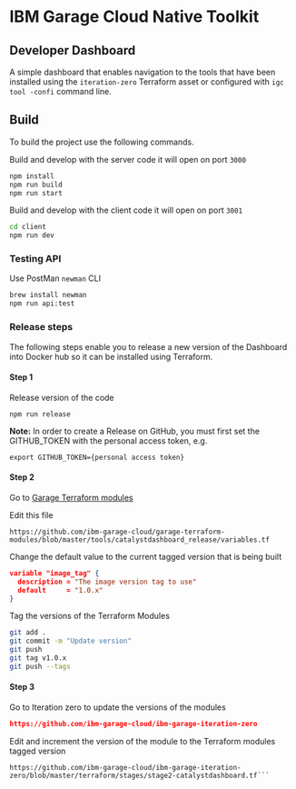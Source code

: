 # IBM Garage Cloud Native Toolkit 
## Developer Dashboard

A simple dashboard that enables navigation to the tools that have been installed
 using the `iteration-zero` Terraform asset or configured with `igc tool
 -confi` command line.

## Build

To build the project use the following commands.

Build and develop with the server code it will open on port `3000`
```bash
npm install
npm run build
npm run start
```

Build and develop with the client code it will open on port `3001`
```bash
cd client
npm run dev 

```

### Testing API

Use PostMan `newman` CLI
```bash
brew install newman
npm run api:test
```

### Release steps

The following steps enable you to release a new version of the Dashboard into Docker hub so it can be installed using Terraform.

#### Step 1 

Release version of the code
```
npm run release
```

**Note:** In order to create a Release on GitHub, you must first set the GITHUB_TOKEN with the personal access token, e.g.

```
export GITHUB_TOKEN={personal access token}
```

#### Step 2

Go to [Garage Terraform modules](https://github.com/ibm-garage-cloud/garage-terraform-modules)

Edit this file

```
https://github.com/ibm-garage-cloud/garage-terraform-modules/blob/master/tools/catalystdashboard_release/variables.tf
```

Change the default value to the current tagged version that is being built

```json
variable "image_tag" {
  description = "The image version tag to use"
  default     = "1.0.x"
}
```

Tag the versions of the Terraform Modules

```bash
git add .
git commit -m "Update version"
git push
git tag v1.0.x
git push --tags
```

#### Step 3

Go to Iteration zero to update the versions of the modules

```json
https://github.com/ibm-garage-cloud/ibm-garage-iteration-zero
```

Edit and increment the version of the module to the Terraform modules tagged version 
```
https://github.com/ibm-garage-cloud/ibm-garage-iteration-zero/blob/master/terraform/stages/stage2-catalystdashboard.tf```




